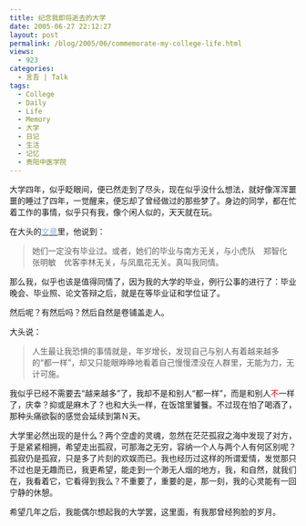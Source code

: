 ```yaml
---
title: 纪念我即将逝去的大学
date: 2005-06-27 22:12:27
layout: post
permalink: /blog/2005/06/commemorate-my-college-life.html
views:
  - 923
categories:
  - 言吾 | Talk
tags:
  - College
  - Daily
  - Life
  - Memory
  - 大学
  - 日记
  - 生活
  - 记忆
  - 贵阳中医学院
---
```

大学四年，似乎眨眼间，便已然走到了尽头，现在似乎没什么想法，就好像浑浑噩噩的睡过了四年，一觉醒来，便忘却了曾经做过的那些梦了。身边的同学，都在忙着工作的事情，似乎只有我，像个闲人似的，天天就在玩。

在大头的[<font color="#99aadd">文章</font>][1]里，他说到：

> 她们一定没有毕业过。或者，她们的毕业与南方无关，与小虎队　郑智化　张明敏　优客李林无关，与凤凰花无关。真叫我同情。

那么我，似乎也该是值得同情了，因为我的大学的毕业，例行公事的进行了：毕业晚会、毕业照、论文答辩之后，就是在等毕业证和学位证了。

然后呢？有然后吗？然后自然是卷铺盖走人。

<!--more-->

大头说：

> 人生最让我恐惧的事情就是，年岁增长，发现自己与别人有着越来越多的“都一样”，却又只能眼睁睁地看着自己慢慢湮没在人群里，无能为力，无计可施。

我似乎已经不需要去“越来越多”了，我却不是和别人“都一样”，而是和别人<span style="color: red">不</span>一样了，庆幸？抑或是麻木了？也和大头一样，在饭馆里饕餮。不过现在怕了喝酒了，那种头痛欲裂的感觉会延续到第Ｎ天。

大学里必然出现的是什么？两个空虚的灵魂，忽然在茫茫孤寂之海中发现了对方，于是紧紧相拥，希望走出孤寂，可那海之无穷，容纳一个人与两个人有何区别呢？孤寂仍是孤寂，只是多了片刻的欢娱而已。我也经历过这样的所谓爱情，发觉那只不过也是无趣而已，我更希望，能走到一个渺无人烟的地方，我，和自然，就我们在，我看着它，它看得到我么？不重要了，重要的是，那一刻，我的心灵能有一回宁静的休憩。

希望几年之后，我能偶尔想起我的大学罢，这里面，有我那曾经狗脸的岁月。

 [1]: http://www.bighead.cn/?p=129 "凤凰花开Liǎo：凤凰花又开Liǎo，可是那个城市连我的一张床都没有了。"
